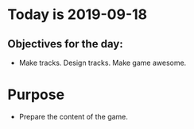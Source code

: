 # Today is 2019-09-18

## Objectives for the day:

- Make tracks. Design tracks. Make game awesome.

# Purpose

- Prepare the content of the game.
